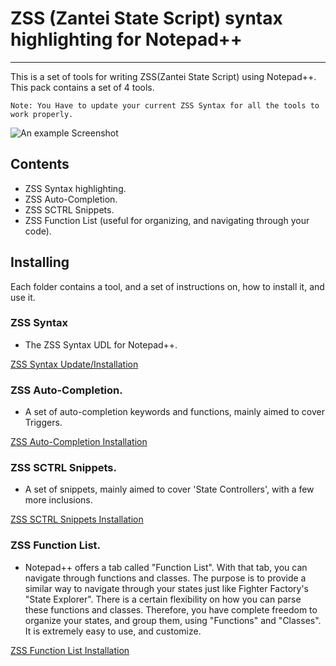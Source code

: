 # ZSS (Zantei State Script) syntax highlighting for Notepad++
***
This is a set of tools for writing ZSS(Zantei State Script) using Notepad++. This pack contains a set of 4 tools.

```Note: You Have to update your current ZSS Syntax for all the tools to work properly.```

![An example Screenshot](example_screenshot.png)

## Contents
* ZSS Syntax highlighting.
* ZSS Auto-Completion.
* ZSS SCTRL Snippets.
* ZSS Function List (useful for organizing, and navigating through your code).

## Installing
Each folder contains a tool, and a set of instructions on, how to install it, and use it.


### ZSS Syntax
* The ZSS Syntax UDL for Notepad++.

[ZSS Syntax Update/Installation](ZSS%20Syntax/instructions.md)

### ZSS Auto-Completion.
* A set of auto-completion keywords and functions, mainly aimed to cover Triggers.

[ZSS Auto-Completion Installation](Auto%20Completion/Instructions.md)

### ZSS SCTRL Snippets.
* A set of snippets, mainly aimed to cover 'State Controllers', with a few more inclusions.

[ZSS SCTRL Snippets Installation](Snippets/instructions.md)

### ZSS Function List.
* Notepad++ offers a tab called "Function List". With that tab, you can navigate through functions and classes. The purpose
is to provide a similar way to navigate through your states just like Fighter Factory's "State Explorer".
There is a certain flexibility on how you can parse these functions and classes.
Therefore, you have complete freedom to organize your states, and group them, using "Functions" and "Classes".
It is extremely easy to use, and customize.

[ZSS Function List Installation](Function%20List/Instructions.md)
